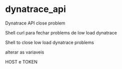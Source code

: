 # dynatrace_api
Dynatrace API close problem

Shell curl para fechar problems de low load dynatrace

Shell to close low load dynatrace problems

alterar as variaveis 

HOST e TOKEN
